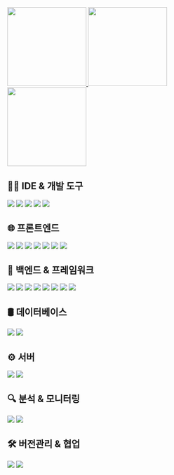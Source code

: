 <!--
**Dayoon07/Dayoon07** is a ✨ _special_ ✨ repository because its `README.md` (this file) appears on your GitHub profile.

Here are some ideas to get you started:

- 🔭 I’m currently working on ...
- 🌱 I’m currently learning ...
- 👯 I’m looking to collaborate on ...
- 🤔 I’m looking for help with ...
- 💬 Ask me about ...
- 📫 How to reach me: ...
- 😄 Pronouns: ...
- ⚡ Fun fact: ...
-->

<a href="https://github-readme-stats.vercel.app/api?username=dayoon07&show_icons=true&theme=default" target="_blank">
  <img src="https://github-readme-stats.vercel.app/api?username=dayoon07&show_icons=true&theme=default" height="180" />
</a>
<a href="https://github-readme-stats.vercel.app/api/top-langs/?username=dayoon07&layout=compact&theme=default">
  <img src="https://github-readme-stats.vercel.app/api/top-langs/?username=dayoon07&layout=compact&theme=default" height="180" />
</a>

<img src="https://streak-stats.demolab.com?user=dayoon07&hide_border=true&border_radius=0&locale=ko&short_numbers=true" height="180" />

## 🧑‍💻 IDE & 개발 도구  
<img src="https://img.shields.io/badge/Eclipse-2C2255?style=for-the-badge&logo=eclipse&logoColor=white" />
<img src="https://custom-icon-badges.demolab.com/badge/Visual%20Studio%20Code-0078d7?style=for-the-badge&logo=vsc&logoColor=white" />
<img src="https://img.shields.io/badge/PyCharm-000000?style=for-the-badge&logo=PyCharm&logoColor=white" />
<img src="https://img.shields.io/badge/Spring%20Tool%20Suite%20-6DB33F?style=for-the-badge&logo=eclipse&logoColor=white" />
<img src="https://img.shields.io/badge/dbeaver-382923?style=for-the-badge&logo=dbeaver&logoColor=white" />

## 🌐 프론트엔드  
<img src="https://img.shields.io/badge/html5-%23E34F26.svg?style=for-the-badge&logo=html5&logoColor=white" />
<img src="https://img.shields.io/badge/css3-%231572B6.svg?style=for-the-badge&logo=css3&logoColor=white" />
<img src="https://img.shields.io/badge/JavaScript-F7DF1E?style=for-the-badge&logo=javascript&logoColor=white" />
<img src="https://img.shields.io/badge/React-%2320232a?style=for-the-badge&logo=react&logoColor=%2361DAFB" />
<img src="https://img.shields.io/badge/jQuery-0769AD?style=for-the-badge&logo=jquery&logoColor=fff" />
<img src="https://img.shields.io/badge/tailwind%20css-%2338B2AC.svg?style=for-the-badge&logo=tailwind-css&logoColor=white" />
<img src="https://img.shields.io/badge/bootstrap-%238511FA.svg?style=for-the-badge&logo=bootstrap&logoColor=white" />

## 🧩 백엔드 & 프레임워크  
<img src="https://dayoon07.github.io/img/Java-007396.svg" />
<img src="https://img.shields.io/badge/Python-3776AB?style=for-the-badge&logo=python&logoColor=fff" />
<img src="https://img.shields.io/badge/Spring-6DB33F?style=for-the-badge&logo=spring&logoColor=white" />
<img src="https://img.shields.io/badge/Spring%20Boot-6DB33F?style=for-the-badge&logo=springboot&logoColor=fff" />
<img src="https://img.shields.io/badge/Spring%20Security-6DB33F?style=for-the-badge&logo=springsecurity&logoColor=white" />
<img src="https://img.shields.io/badge/Spring_data_jpa-6DB33F?style=for-the-badge&logo=SpringSecurity&logoColor=white" />
<img src="https://img.shields.io/badge/Hibernate-59666C?style=for-the-badge&logo=hibernate&logoColor=fff" />
<!-- <img src="https://img.shields.io/badge/MAVEN-000000?style=for-the-badge&logo=apachemaven&logoColor=blue" /> -->
<img src="https://img.shields.io/badge/FastAPI-009485?style=for-the-badge&logo=fastapi&logoColor=white" />

## 🛢️ 데이터베이스  
<img src="https://custom-icon-badges.demolab.com/badge/Oracle-F80000?style=for-the-badge&logo=oracle&logoColor=fff" />
<img src="https://img.shields.io/badge/Maria-003545?style=for-the-badge&logo=mariadb&logoColor=white" />

## ⚙️ 서버
<img src="https://img.shields.io/badge/Apache%20Tomcat-F8DC75?style=for-the-badge&logo=apachetomcat&logoColor=black" />
<img src="https://img.shields.io/badge/Nginx-009639?logo=nginx&logoColor=white&style=for-the-badge" />

## 🔍 분석 & 모니터링
<img src="https://img.shields.io/badge/Prometheus-black?style=for-the-badge&logo=prometheus" />
<img src="https://img.shields.io/badge/Grafana-F2F4F9?style=for-the-badge&logo=grafana&logoColor=orange" />

<!-- ## 🤖 딥러닝 프레임워크
<img src="https://img.shields.io/badge/TensorFlow-FF6F00?style=for-the-badge&logo=tensorflow&logoColor=white" />
<img src="https://img.shields.io/badge/Keras-FF0000?style=for-the-badge&logo=keras&logoColor=white" />
<img src="https://img.shields.io/badge/-Ollama-000000?style=for-the-badge&logo=ollama&logoColor=white" /> -->

<!-- ## 🧪 기타 기술  
<img src="https://img.shields.io/badge/Python-3776AB?style=for-the-badge&logo=python&logoColor=fff" />
<img src="https://img.shields.io/badge/JSON-000?style=for-the-badge&logo=json&logoColor=fff" />
<img src="https://img.shields.io/badge/npm-CB3837?style=for-the-badge&logo=npm&logoColor=fff" />
<img src="https://img.shields.io/badge/PyPI-3775A9?style=for-the-badge&logo=pypi&logoColor=fff" /> -->

## 🛠️ 버전관리 & 협업  
<img src="https://img.shields.io/badge/Github-black?style=for-the-badge&logo=Github&logoColor=white" />
<img src="https://img.shields.io/badge/Git-F05032?style=for-the-badge&logo=Git&logoColor=white" />

<!-- ## 💻 운영체제  
<img src="https://img.shields.io/badge/Ubuntu-E95420?style=for-the-badge&logo=Ubuntu&logoColor=white" />
<img src="https://custom-icon-badges.demolab.com/badge/Windows-0078D6?style=for-the-badge&logo=windows11&logoColor=white" />
<img src="https://img.shields.io/badge/Android-3DDC84?style=for-the-badge&logo=android&logoColor=white" /> -->
